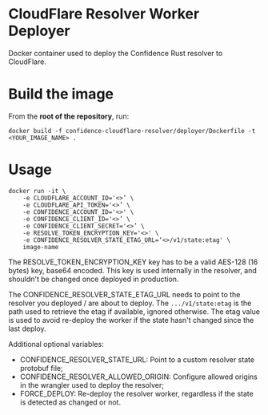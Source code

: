 # CloudFlare Resolver Worker Deployer

Docker container used to deploy the Confidence Rust resolver to CloudFlare.

# Build the image

From the **root of the repository**, run:

```
docker build -f confidence-cloudflare-resolver/deployer/Dockerfile -t <YOUR_IMAGE_NAME> .
```

# Usage

```
docker run -it \
	-e CLOUDFLARE_ACCOUNT_ID='<>’ \
	-e CLOUDFLARE_API_TOKEN='<>’ \
	-e CONFIDENCE_ACCOUNT_ID='<>' \
	-e CONFIDENCE_CLIENT_ID='<>’ \
	-e CONFIDENCE_CLIENT_SECRET='<>’ \
	-e RESOLVE_TOKEN_ENCRYPTION_KEY='<>' \
	-e CONFIDENCE_RESOLVER_STATE_ETAG_URL=‘<>/v1/state:etag' \
	image-name
```

The RESOLVE_TOKEN_ENCRYPTION_KEY key has to be a valid AES-128 (16 bytes) key, base64 encoded.
This key is used internally in the resolver, and shouldn't be changed once deployed in production.

The CONFIDENCE_RESOLVER_STATE_ETAG_URL needs to point to the resolver you deployed / are about to deploy. 
The `.../v1/state:etag` is the path used to retrieve the etag if available, ignored otherwise.
The etag value is used to avoid re-deploy the worker if the state hasn't changed since the last deploy.

Additional optional variables:
- CONFIDENCE_RESOLVER_STATE_URL: Point to a custom resolver state protobuf file;
- CONFIDENCE_RESOLVER_ALLOWED_ORIGIN: Configure allowed origins in the wrangler used to deploy the resolver;
- FORCE_DEPLOY: Re-deploy the resolver worker, regardless if the state is detected as changed or not. 